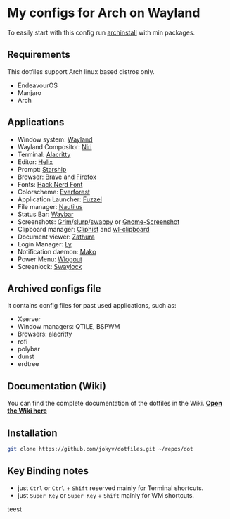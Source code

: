# My configs for Arch on Wayland

To easily start with this config run [archinstall](https://wiki.archlinux.org/title/Archinstall) with min packages.

## Requirements

This dotfiles support Arch linux based distros only.

- EndeavourOS
- Manjaro
- Arch

## Applications

- Window system: [Wayland](https://wayland.freedesktop.org/)
- Wayland Compositor: [Niri](https://github.com/YaLTeR/niri)
- Terminal: [Alacritty](https://github.com/alacritty/alacritty)
- Editor: [Helix](https://github.com/helix-editor/helix)
- Prompt: [Starship](https://github.com/starship/starship)
- Browser: [Brave](https://github.com/brave/brave-browser) and [Firefox](https://www.mozilla.org/en-US/firefox/)
- Fonts: [Hack Nerd Font](https://www.nerdfonts.com/)
- Colorscheme: [Everforest](https://github.com/sainnhe/everforest)
- Application Launcher: [Fuzzel](https://codeberg.org/dnkl/fuzzel)
- File manager: [Nautilus](https://gitlab.gnome.org/GNOME/nautilus)
- Status Bar: [Waybar](https://github.com/Alexays/Waybar)
- Screenshots: [Grim](https://github.com/emersion/grim)/[slurp](https://github.com/emersion/slurp)/[swappy](https://github.com/jtheoof/swappy) or [Gnome-Screenshot](https://gitlab.gnome.org/GNOME/gnome-screenshot)
- Clipboard manager: [Cliphist](https://github.com/sentriz/cliphist) and [wl-clipboard](https://github.com/bugaevc/wl-clipboard)
- Document viewer: [Zathura](https://github.com/pwmt/zathura)
- Login Manager: [Ly](https://github.com/fairyglade/ly)
- Notification daemon: [Mako](https://github.com/emersion/mako)
- Power Menu: [Wlogout](https://github.com/ArtsyMacaw/wlogout)
- Screenlock: [Swaylock](https://github.com/swaywm/swaylock)

## Archived configs file

It contains config files for past used applications, such as:

- Xserver
- Window managers: QTILE, BSPWM
- Browsers: alacritty
- rofi
- polybar
- dunst
- erdtree

## Documentation (Wiki)

You can find the complete documentation of the dotfiles in the Wiki. <b>[Open the Wiki here](https://github.com/jokyv/dotfiles/wiki)</b>

## Installation

```bash
git clone https://github.com/jokyv/dotfiles.git ~/repos/dot
```

## Key Binding notes

- just `Ctrl` or `Ctrl` + `Shift` reserved mainly for Terminal shortcuts.
- just `Super Key` or `Super Key` + `Shift` mainly for WM shortcuts.

teest
